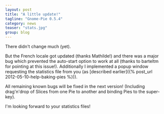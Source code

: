 ```yaml
---
layout: post
title: "A little update!"
tagline: "Gnome-Pie 0.5.4"
category: news
teaser: "stats.jpg"
group: blog
---
```


There didn't change much (yet).

<!--more-->

But the French locale got updated (thanks Mathilde!) and there was a major bug which prevented the auto-start option to work at all (thanks to barteltm for pointing at this issue!). Additionally I implemented a popup window requesting the statistics file from you (as [described earlier]({% post_url 2012-05-10-help-baking-pies %})).

All remaining known bugs will be fixed in the next version! (Including drag'n'drop of Slices from one Pie to another and binding Pies to the super-key).

I'm looking forward to your statistics files!
